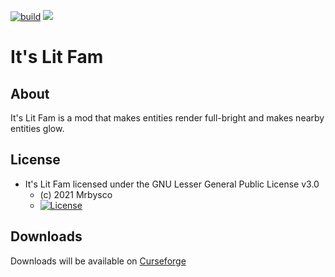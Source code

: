 [![build](https://github.com/Mrbysco/Lit-Fam/actions/workflows/build.yml/badge.svg)](https://github.com/Mrbysco/Lit-Fam/actions/workflows/build.yml) [![](http://cf.way2muchnoise.eu/versions/548214.svg)](https://www.curseforge.com/minecraft/mc-mods/lit-fam)

# It's Lit Fam #

## About ##
It's Lit Fam is a mod that makes entities render full-bright and makes nearby entities glow.

## License ##
* It's Lit Fam licensed under the GNU Lesser General Public License v3.0
  - (c) 2021 Mrbysco
  - [![License](https://img.shields.io/badge/License-MIT-red.svg?style=flat)](http://opensource.org/licenses/MIT)

## Downloads ##
Downloads will be available on [Curseforge](https://www.curseforge.com/minecraft/mc-mods/lit-fam)
